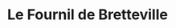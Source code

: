 ---
title: "Le Fournil de Bretteville"
url: /bretteville-sur-odon/le-fournil-de-bretteville/
shop: Bäckerei
---